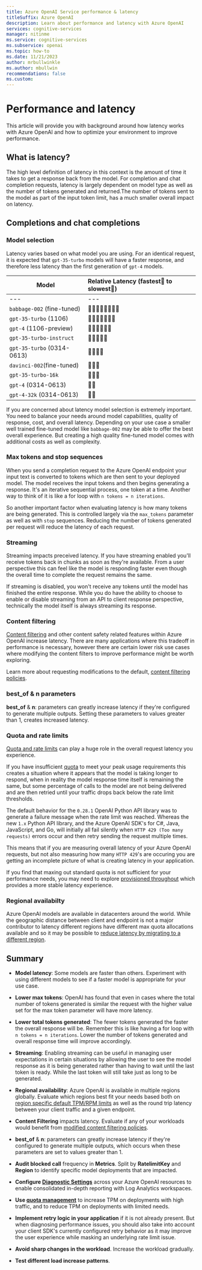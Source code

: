 ```yaml
---
title: Azure OpenAI Service performance & latency
titleSuffix: Azure OpenAI
description: Learn about performance and latency with Azure OpenAI
services: cognitive-services
manager: nitinme
ms.service: cognitive-services
ms.subservice: openai
ms.topic: how-to
ms.date: 11/21/2023
author: mrbullwinkle 
ms.author: mbullwin
recommendations: false
ms.custom:
---
```


# Performance and latency

This article will provide you with background around how latency works with Azure OpenAI and how to optimize your environment to improve performance.

## What is latency?

The high level definition of latency in this context is the amount of time it takes to get a response back from the model. For completion and chat completion requests, latency is largely dependent on model type as well as the number of tokens generated and returned.The number of tokens sent to the model as part of the input token limit, has a much smaller overall impact on latency.

## Completions and chat completions

### Model selection

Latency varies based on what model you are using. For an identical request, it is expected that `gpt-35-turbo` models will have a faster response, and therefore less latency than the first generation of `gpt-4` models.

|Model|Relative Latency (fastest🚀 to slowest🐢)|
|---|:---|
|---|---|
|`babbage-002` (fine-tuned)|🚀🚀🚀🚀🚀🚀🚀🚀  |
| `gpt-35-turbo` (1106) |  🚀🚀🚀🚀🚀🚀🚀   |
| `gpt-4` (1106-preview) | 🚀🚀🚀🚀🚀🚀 |
| `gpt-35-turbo-instruct`| 🚀🚀🚀🚀🚀  |
| `gpt-35-turbo` (0314-0613) |🚀🚀🚀🚀  |
| `davinci-002`(fine-tuned) |🚀🚀🚀 
| `gpt-35-turbo-16k` | 🚀🚀🚀 |
| `gpt-4` (0314-0613) | 🚀🚀 |
| `gpt-4-32k` (0314-0613) |🐢🚀 |

If you are concerned about latency model selection is extremely important. You need to balance your needs around model capabilities, quality of response, cost, and overall latency. Depending on your use case a smaller well trained fine-tuned model like `babbage-002` may be able to offer the best overall experience. But creating a high quality fine-tuned model comes with additional costs as well as complexity.  

<!--
Questions:
1. Can we provide an ordered list of models from fastest to slowest from a latency perspective? 
2. Is it possible to have noticable regional differences between model latency in the sense of in Region A model is running on A100s, whereas in Region B the identical model is running on H100's. Is each class of model always running on the same speed underlying hardware? 
 -->

### Max tokens and stop sequences

When you send a completion request to the Azure OpenAI endpoint your input text is converted to tokens which are then sent to your deployed model. The model receives the input tokens and then begins generating a response. It's an iterative sequential process, one token at a time. Another way to think of it is like a for loop with `n tokens = n iterations`.

So another important factor when evaluating latency is how many tokens are being generated. This is controlled largely via the `max_tokens` parameter as well as with `stop` sequences. Reducing the number of tokens generated per request will reduce the latency of each request.
<!--
Question:
1. What is the default max_token value for each model spec says 16 is default but does this vary?
 -->

### Streaming

Streaming impacts preceived latency. If you have streaming enabled you'll receive tokens back in chunks as soon as they're available. From a user perspective this can feel like the model is responding faster even though the overall time to complete the request remains the same.

If streaming is disabled, you won't receive any tokens until the model has finished the entire response. While you do have the ability to choose to enable or disable streaming from an API to client response perspective, technically the model itself is always streaming its response.

### Content filtering

[Content filtering](../concepts/content-filter.md) and other content safety related features within Azure OpenAI increase latency. There are many applications where this tradeoff in performance is necessary, however there are certain lower risk use cases where modifying the content filters to improve performance might be worth exploring.

Learn more about requesting modifications to the default, [content filtering policies](./content-filters.md).

<!--
Question:

1. I have heard about deferred safety in shiproom? (Is this released for Azure OpenAI 3P, how do customers access this?)
2. If I set content filtering to high only does this improve latency or is this ultimately the same whereby latency is only improved if content filtering is off altogether or deferred safety is used?
 -->

### best_of & n parameters

**best_of** & **n**: parameters can greatly increase latency if they're configured to generate multiple outputs. Setting these parameters to values greater than 1, creates increased latency.

### Quota and rate limits

[Quota and rate limits](./quota.md) can play a huge role in the overall request latency you experience.

If you have insufficient [quota](./quota.md) to meet your peak usage requirements this creates a situation where it appears that the model is taking longer to respond, when in reality the model response time itself is remaining the same, but some percentage of calls to the model are not being delivered and are then retried until your traffic drops back below the rate limit thresholds.

The default behavior for the `0.28.1` OpenAI Python API library was to generate a failure message when the rate limit was reached. Whereas the new `1.x` Python API library, and the Azure OpenAI SDK's for C#, Java, JavaScript, and Go, will initially all fail silently when `HTTP 429 (Too many requests)` errors occur and then retry sending the request multiple times.

This means that if you are measuring overall latency of your Azure OpenAI requests, but not also measuring how many `HTTP 429`'s are occuring you are getting an incomplete picture of what is creating latency in your application.

<!--
Question:
1. I was told by Mona don't use blocked calls this metric is inaccurate, but when I test blocked calls is the only thing recording 429's
2. New Metric is not recording 429's?
 -->

If you find that maxing out standard quota is not sufficient for your performance needs, you may need to explore [provisioned throughout](../concepts/provisioned-throughput.md) which provides a more stable latency experience.

### Regional availabilty

Azure OpenAI models are available in datacenters around the world. While the geographic distance between client and endpoint is not a major contributor to latency different regions have different max quota allocations available and so it may be possible to [reduce latency by migrating to a different region](../quotas-limits.md).

## Summary

* **Model latency**: Some models are faster than others. Experiment with using different models to see if a faster model is appropriate for your use case.

* **Lower max tokens**: OpenAI has found that even in cases where the total number of tokens generated is similar the request with the higher value set for the max token parameter will have more latency.

* **Lower total tokens generated**: The fewer tokens generated the faster the overall response will be. Remember this is like having a for loop with `n tokens = n iterations`. Lower the number of tokens generated and overall response time will improve accordingly.

* **Streaming**: Enabling streaming can be useful in managing user expectations in certain situations by allowing the user to see the model response as it is being generated rather than having to wait until the last token is ready. While the last token will still take just as long to be generated.

* **Regional availability**: Azure OpenAI is available in multiple regions globally. Evaluate which regions best fit your needs based both on [region specific default TPM/RPM limits](../quotas-limits.md) as well as the round trip latency between your client traffic and a given endpoint.  

* **Content Filtering** impacts latency. Evaluate if any of your workloads would benefit from [modified content filtering policies](./content-filters.md).

* **best_of** & **n**: parameters can greatly increase latency if they're configured to generate multiple outputs, which occurs when these parameters are set to values greater than 1.

* **Audit blocked call** frequency in **Metrics**. Split by **RatelimitKey** and **Region** to identify specific model deployments that are impacted.

* **Configure [Diagnostic Settings](/azure/ai-services/openai/how-to/monitoring#configure-diagnostic-settings)** across your Azure OpenAI resources to enable consolidated in-depth reporting with Log Analytics workspaces.

* **Use [quota management](/azure/ai-services/openai/how-to/quota?tabs=rest)** to increase TPM on deployments with high traffic, and to reduce TPM on deployments with limited needs.

* **Implement retry logic in your application** if it is not already present. But when diagnosing performance issues, you should also take into account your client SDK's currently configured retry behavior as it may improve the user experience while masking an underlying rate limit issue.

* **Avoid sharp changes in the workload**. Increase the workload gradually.

* **Test different load increase patterns**.
